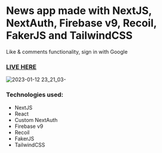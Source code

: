 # News app made with NextJS, NextAuth, Firebase v9, Recoil, FakerJS and TailwindCSS

Like & comments functionality, sign in with Google

### [LIVE HERE](https://instagram2-mikaelpizzi.vercel.app/)

![2023-01-12 23_21_03-](https://user-images.githubusercontent.com/26292499/212229742-22a99abb-cdfb-4600-a744-33144e34e59d.jpg)

### Technologies used:

* NextJS
* React
* Custom NextAuth
* Firebase v9
* Recoil
* FakerJS
* TailwindCSS
